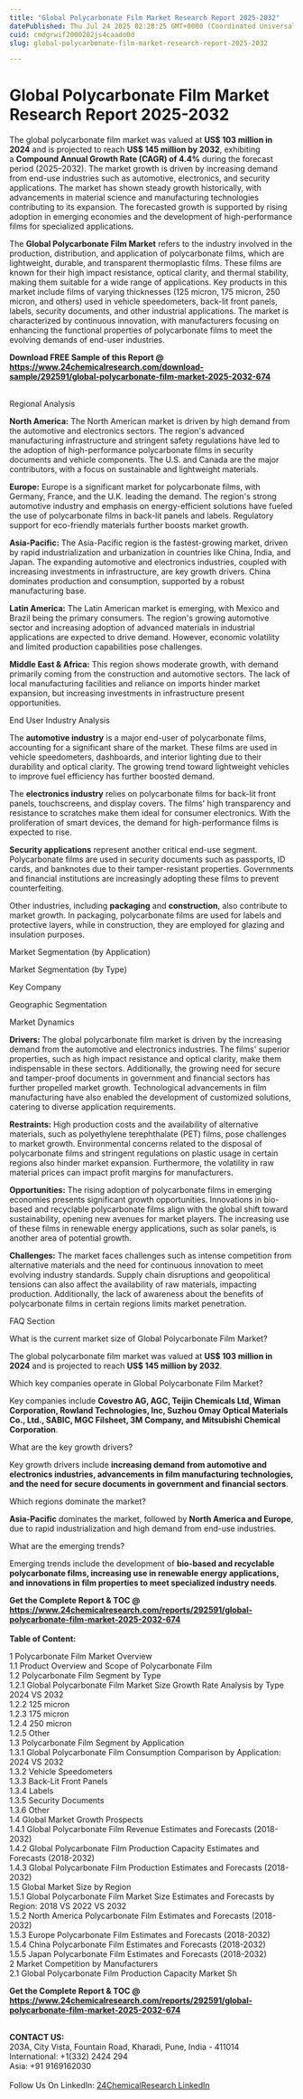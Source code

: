 ```yaml
---
title: "Global Polycarbonate Film Market Research Report 2025-2032"
datePublished: Thu Jul 24 2025 02:28:25 GMT+0000 (Coordinated Universal Time)
cuid: cmdgrwif2000202js4caado0d
slug: global-polycarbonate-film-market-research-report-2025-2032

---
```


# Global Polycarbonate Film Market Research Report 2025-2032

<p>The global polycarbonate film market was valued at <strong>US$ 103 million in 2024</strong> and is projected to reach <strong>US$ 145 million by 2032</strong>, exhibiting a <strong>Compound Annual Growth Rate (CAGR) of 4.4%</strong> during the forecast period (2025–2032). The market growth is driven by increasing demand from end-use industries such as automotive, electronics, and security applications. The market has shown steady growth historically, with advancements in material science and manufacturing technologies contributing to its expansion. The forecasted growth is supported by rising adoption in emerging economies and the development of high-performance films for specialized applications.</p><p>
</p><p>The <strong>Global Polycarbonate Film Market</strong> refers to the industry involved in the production, distribution, and application of polycarbonate films, which are lightweight, durable, and transparent thermoplastic films. These films are known for their high impact resistance, optical clarity, and thermal stability, making them suitable for a wide range of applications. Key products in this market include films of varying thicknesses (125 micron, 175 micron, 250 micron, and others) used in vehicle speedometers, back-lit front panels, labels, security documents, and other industrial applications. The market is characterized by continuous innovation, with manufacturers focusing on enhancing the functional properties of polycarbonate films to meet the evolving demands of end-user industries.</p><div><b>Download FREE Sample of this Report @ 
            <a href="https://www.24chemicalresearch.com/download-sample/292591/global-polycarbonate-film-market-2025-2032-674">
            https://www.24chemicalresearch.com/download-sample/292591/global-polycarbonate-film-market-2025-2032-674</a></b></div><br><p>
Regional Analysis</p><p>
</p><p><strong>North America:</strong> The North American market is driven by high demand from the automotive and electronics sectors. The region's advanced manufacturing infrastructure and stringent safety regulations have led to the adoption of high-performance polycarbonate films in security documents and vehicle components. The U.S. and Canada are the major contributors, with a focus on sustainable and lightweight materials.</p><p>
</p><p><strong>Europe:</strong> Europe is a significant market for polycarbonate films, with Germany, France, and the U.K. leading the demand. The region's strong automotive industry and emphasis on energy-efficient solutions have fueled the use of polycarbonate films in back-lit panels and labels. Regulatory support for eco-friendly materials further boosts market growth.</p><p>
</p><p><strong>Asia-Pacific:</strong> The Asia-Pacific region is the fastest-growing market, driven by rapid industrialization and urbanization in countries like China, India, and Japan. The expanding automotive and electronics industries, coupled with increasing investments in infrastructure, are key growth drivers. China dominates production and consumption, supported by a robust manufacturing base.</p><p>
</p><p><strong>Latin America:</strong> The Latin American market is emerging, with Mexico and Brazil being the primary consumers. The region's growing automotive sector and increasing adoption of advanced materials in industrial applications are expected to drive demand. However, economic volatility and limited production capabilities pose challenges.</p><p>
</p><p><strong>Middle East &amp; Africa:</strong> This region shows moderate growth, with demand primarily coming from the construction and automotive sectors. The lack of local manufacturing facilities and reliance on imports hinder market expansion, but increasing investments in infrastructure present opportunities.</p><p>
End User Industry Analysis</p><p>
</p><p>The <strong>automotive industry</strong> is a major end-user of polycarbonate films, accounting for a significant share of the market. These films are used in vehicle speedometers, dashboards, and interior lighting due to their durability and optical clarity. The growing trend toward lightweight vehicles to improve fuel efficiency has further boosted demand.</p><p>
</p><p>The <strong>electronics industry</strong> relies on polycarbonate films for back-lit front panels, touchscreens, and display covers. The films' high transparency and resistance to scratches make them ideal for consumer electronics. With the proliferation of smart devices, the demand for high-performance films is expected to rise.</p><p>
</p><p><strong>Security applications</strong> represent another critical end-use segment. Polycarbonate films are used in security documents such as passports, ID cards, and banknotes due to their tamper-resistant properties. Governments and financial institutions are increasingly adopting these films to prevent counterfeiting.</p><p>
</p><p>Other industries, including <strong>packaging</strong> and <strong>construction</strong>, also contribute to market growth. In packaging, polycarbonate films are used for labels and protective layers, while in construction, they are employed for glazing and insulation purposes.</p><p>
Market Segmentation (by Application)</p><p>
</p><p>
Market Segmentation (by Type)</p><p>
</p><p>
Key Company</p><p>
</p><p>
Geographic Segmentation</p><p>
</p><p>
Market Dynamics</p><p>
</p><p><strong>Drivers:</strong> The global polycarbonate film market is driven by the increasing demand from the automotive and electronics industries. The films' superior properties, such as high impact resistance and optical clarity, make them indispensable in these sectors. Additionally, the growing need for secure and tamper-proof documents in government and financial sectors has further propelled market growth. Technological advancements in film manufacturing have also enabled the development of customized solutions, catering to diverse application requirements.</p><p>
</p><p><strong>Restraints:</strong> High production costs and the availability of alternative materials, such as polyethylene terephthalate (PET) films, pose challenges to market growth. Environmental concerns related to the disposal of polycarbonate films and stringent regulations on plastic usage in certain regions also hinder market expansion. Furthermore, the volatility in raw material prices can impact profit margins for manufacturers.</p><p>
</p><p><strong>Opportunities:</strong> The rising adoption of polycarbonate films in emerging economies presents significant growth opportunities. Innovations in bio-based and recyclable polycarbonate films align with the global shift toward sustainability, opening new avenues for market players. The increasing use of these films in renewable energy applications, such as solar panels, is another area of potential growth.</p><p>
</p><p><strong>Challenges:</strong> The market faces challenges such as intense competition from alternative materials and the need for continuous innovation to meet evolving industry standards. Supply chain disruptions and geopolitical tensions can also affect the availability of raw materials, impacting production. Additionally, the lack of awareness about the benefits of polycarbonate films in certain regions limits market penetration.</p><p>
FAQ Section</p><p>
What is the current market size of Global Polycarbonate Film Market?</p><p>
</p><p>The global polycarbonate film market was valued at <strong>US$ 103 million in 2024</strong> and is projected to reach <strong>US$ 145 million by 2032</strong>.</p><p>
Which key companies operate in Global Polycarbonate Film Market?</p><p>
</p><p>Key companies include <strong>Covestro AG, AGC, Teijin Chemicals Ltd, Wiman Corporation, Rowland Technologies, Inc, Suzhou Omay Optical Materials Co., Ltd., SABIC, MGC Filsheet, 3M Company, and Mitsubishi Chemical Corporation</strong>.</p><p>
What are the key growth drivers?</p><p>
</p><p>Key growth drivers include <strong>increasing demand from automotive and electronics industries, advancements in film manufacturing technologies, and the need for secure documents in government and financial sectors</strong>.</p><p>
Which regions dominate the market?</p><p>
</p><p><strong>Asia-Pacific</strong> dominates the market, followed by <strong>North America and Europe</strong>, due to rapid industrialization and high demand from end-use industries.</p><p>
What are the emerging trends?</p><p>
</p><p>Emerging trends include the development of <strong>bio-based and recyclable polycarbonate films, increasing use in renewable energy applications, and innovations in film properties to meet specialized industry needs</strong>.</p>

<div><b>Get the Complete Report & TOC @ 
            <a href="https://www.24chemicalresearch.com/reports/292591/global-polycarbonate-film-market-2025-2032-674">
            https://www.24chemicalresearch.com/reports/292591/global-polycarbonate-film-market-2025-2032-674</a></b></div><br>
            <b>Table of Content:</b><p>1 Polycarbonate Film Market Overview<br />
    1.1 Product Overview and Scope of Polycarbonate Film<br />
    1.2 Polycarbonate Film Segment by Type<br />
        1.2.1 Global Polycarbonate Film Market Size Growth Rate Analysis by Type 2024 VS 2032<br />
        1.2.2 125 micron<br />
        1.2.3 175 micron<br />
        1.2.4 250 micron<br />
        1.2.5 Other<br />
    1.3 Polycarbonate Film Segment by Application<br />
        1.3.1 Global Polycarbonate Film Consumption Comparison by Application: 2024 VS 2032<br />
        1.3.2 Vehicle Speedometers<br />
        1.3.3 Back-Lit Front Panels<br />
        1.3.4 Labels<br />
        1.3.5 Security Documents<br />
        1.3.6 Other<br />
    1.4 Global Market Growth Prospects<br />
        1.4.1 Global Polycarbonate Film Revenue Estimates and Forecasts (2018-2032)<br />
        1.4.2 Global Polycarbonate Film Production Capacity Estimates and Forecasts (2018-2032)<br />
        1.4.3 Global Polycarbonate Film Production Estimates and Forecasts (2018-2032)<br />
    1.5 Global Market Size by Region<br />
        1.5.1 Global Polycarbonate Film Market Size Estimates and Forecasts by Region: 2018 VS 2022 VS 2032<br />
        1.5.2 North America Polycarbonate Film Estimates and Forecasts (2018-2032)<br />
        1.5.3 Europe Polycarbonate Film Estimates and Forecasts (2018-2032)<br />
        1.5.4 China Polycarbonate Film Estimates and Forecasts (2018-2032)<br />
        1.5.5 Japan Polycarbonate Film Estimates and Forecasts (2018-2032)<br />
2 Market Competition by Manufacturers<br />
    2.1 Global Polycarbonate Film Production Capacity Market Sh</p>

<div><b>Get the Complete Report & TOC @ 
            <a href="https://www.24chemicalresearch.com/reports/292591/global-polycarbonate-film-market-2025-2032-674">
            https://www.24chemicalresearch.com/reports/292591/global-polycarbonate-film-market-2025-2032-674</a></b></div><br>

<b>CONTACT US:</b><br>
            203A, City Vista, Fountain Road, Kharadi, Pune, India - 411014<br>
            International: +1(332) 2424 294<br>
            Asia: +91 9169162030 <br><br>
            Follow Us On LinkedIn: <a href="https://www.linkedin.com/company/24chemicalresearch/">24ChemicalResearch LinkedIn</a>